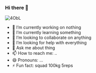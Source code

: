 ### Hi there 👋

![4ObL](https://user-images.githubusercontent.com/99107830/207678972-2375dcf4-833c-4267-94cb-61960a38c9ea.gif)


- 🔭 I’m currently working on nothing
- 🌱 I’m currently learning something
- 👯 I’m looking to collaborate on anything
- 🤔 I’m looking for help with everything
- 💬 Ask me about thing
- 📫 How to reach me: .. 
- 😄 Pronouns: ...
- ⚡ Fun fact: squad 100kg 5reps



